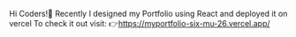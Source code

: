 Hi Coders!👋
Recently I designed my Portfolio using React and deployed it on vercel
To check it out visit: 👉https://myportfolio-six-mu-26.vercel.app/
